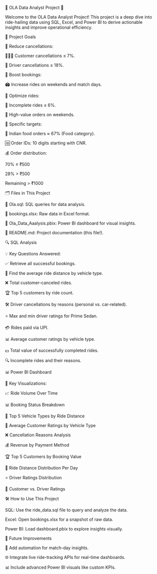 🚖 OLA Data Analyst Project 🚖

Welcome to the OLA Data Analyst Project! This project is a deep dive into ride-hailing data using SQL, Excel, and Power BI to derive actionable insights and improve operational efficiency.

🎯 Project Goals

📌 Reduce cancellations:

🧑‍🤝‍🧑 Customer cancellations ≤ 7%.

🚗 Driver cancellations ≤ 18%.

📌 Boost bookings:

🏟️ Increase rides on weekends and match days.

📌 Optimize rides:

🛑 Incomplete rides ≤ 6%.

💸 High-value orders on weekends.

📌 Specific targets:

🍛 Indian food orders ≈ 67% (Food category).

🆔 Order IDs: 10 digits starting with CNR.

💰 Order distribution:

70% ≤ ₹500

28% > ₹500

Remaining > ₹1000

🗂️ Files in This Project

📁 Ola.sql: SQL queries for data analysis.

📁 bookings.xlsx: Raw data in Excel format.

📁 Ola_Data_Aaalysis.pbix: Power BI dashboard for visual insights.

📁 README.md: Project documentation (this file!).

🔍 SQL Analysis

💡 Key Questions Answered:

✅ Retrieve all successful bookings.

📏 Find the average ride distance by vehicle type.

❌ Total customer-canceled rides.

🏆 Top 5 customers by ride count.

🛠️ Driver cancellations by reasons (personal vs. car-related).

⭐ Max and min driver ratings for Prime Sedan.

💳 Rides paid via UPI.

📊 Average customer ratings by vehicle type.

💵 Total value of successfully completed rides.

🔍 Incomplete rides and their reasons.

📊 Power BI Dashboard

🌟 Key Visualizations:

📈 Ride Volume Over Time

📊 Booking Status Breakdown

🚙 Top 5 Vehicle Types by Ride Distance

🌟 Average Customer Ratings by Vehicle Type

❌ Cancellation Reasons Analysis

💰 Revenue by Payment Method

🏆 Top 5 Customers by Booking Value

📏 Ride Distance Distribution Per Day

⭐ Driver Ratings Distribution

🤝 Customer vs. Driver Ratings

🛠️ How to Use This Project

SQL: Use the ride_data.sql file to query and analyze the data.

Excel: Open bookings.xlsx for a snapshot of raw data.

Power BI: Load dashboard.pbix to explore insights visually.

🧩 Future Improvements

📅 Add automation for match-day insights.

🌐 Integrate live ride-tracking APIs for real-time dashboards.

📊 Include advanced Power BI visuals like custom KPIs.

